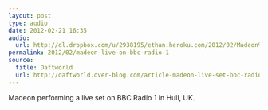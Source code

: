 ```yaml
---
layout: post
type: audio
date: 2012-02-21 16:35
audio: 
  url: http://dl.dropbox.com/u/2938195/ethan.heroku.com/2012/02/Madeon%20-%20Live%20on%20BBC%20Radio%201%20at%20Hull.mp3
permalink: 2012/02/madeon-live-on-bbc-radio-1
source: 
  title: Daftworld
  url: http://daftworld.over-blog.com/article-madeon-live-set-bbc-radio-1-98072745.html
---
```


Madeon performing a live set on BBC Radio 1 in Hull, UK.

